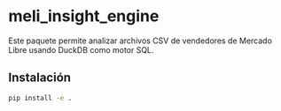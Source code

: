 # meli_insight_engine

Este paquete permite analizar archivos CSV de vendedores de Mercado Libre usando DuckDB como motor SQL.

## Instalación
```bash
pip install -e .